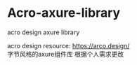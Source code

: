 # Acro-axure-library
acro design axure library

acro design resource: https://arco.design/  
字节风格的axure组件库 根据个人需求更改   
